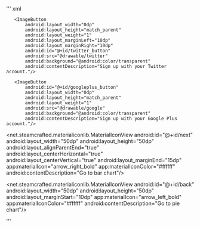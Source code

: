 ''' xml
<!-- signup_fragment.xml -->

<ImageView
android:contentDescription="Blazon Logo"/>

<ImageButton
           android:layout_width="0dp"
           android:layout_height="match_parent"
           android:layout_weight="1"
           android:background="@android:color/transparent"
           android:id="@+id/facebook_button"
           android:src="@drawable/facebook"
           android:contentDescription="Sign up with your Facebook account."/>

       <ImageButton
           android:layout_width="0dp"
           android:layout_height="match_parent"
           android:layout_weight="1"
           android:layout_marginLeft="10dp"
           android:layout_marginRight="10dp"
           android:id="@+id/twitter_button"
           android:src="@drawable/twitter"
           android:background="@android:color/transparent"
           android:contentDescription="Sign up with your Twitter account."/>

       <ImageButton
           android:id="@+id/googleplus_button"
           android:layout_width="0dp"
           android:layout_height="match_parent"
           android:layout_weight="1"
           android:src="@drawable/google"
           android:background="@android:color/transparent"
           android:contentDescription="Sign up with your Google Plus account."/>

<!-- End of signup_fragment.xml -->


<!-- In pie_chart_fragment.xml -->
<net.steamcrafted.materialiconlib.MaterialIconView
            android:id="@+id/next"
            android:layout_width="50dp"
            android:layout_height="50dp"
            android:layout_alignParentEnd="true"
            android:layout_centerHorizontal="true"
            android:layout_centerVertical="true"
            android:layout_marginEnd="15dp"
            app:materialIcon="arrow_right_bold"
            app:materialIconColor="#ffffff"
            android:contentDescription="Go to bar chart"/>
<!-- End pie_chart_fragment.xml -->



<!-- In bar_chart_fragment.xml -->
<net.steamcrafted.materialiconlib.MaterialIconView
    android:id="@+id/back"
    android:layout_width="50dp"
    android:layout_height="50dp"
    android:layout_marginStart="10dp"
    app:materialIcon="arrow_left_bold"
    app:materialIconColor="#ffffff"
    android:contentDescription="Go to pie chart"/>
<!-- End bar_chart_fragment.xml -->

'''
